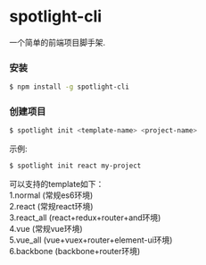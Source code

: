 # spotlight-cli

一个简单的前端项目脚手架.

### 安装

``` bash
$ npm install -g spotlight-cli
```

### 创建项目

``` bash
$ spotlight init <template-name> <project-name>
```

示例:

``` bash
$ spotlight init react my-project
```

可以支持的template如下：<br>
1.normal    (常规es6环境)<br>
2.react     (常规react环境)<br>
3.react_all (react+redux+router+and环境)<br>
4.vue       (常规vue环境)<br>
5.vue_all   (vue+vuex+router+element-ui环境)<br>
6.backbone  (backbone+router环境)<br>
